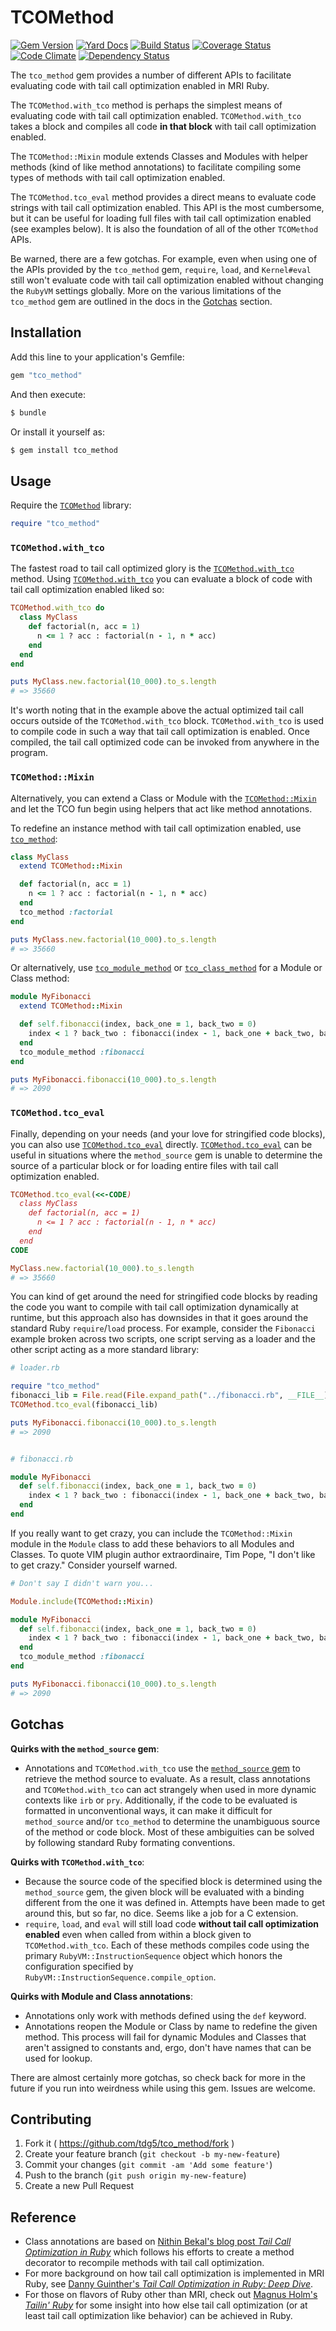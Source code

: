 # TCOMethod
[![Gem Version](https://badge.fury.io/rb/tco_method.svg)](http://badge.fury.io/rb/tco_method)
[![Yard Docs](http://img.shields.io/badge/yard-docs-blue.svg)](http://www.rubydoc.info/gems/tco_method)
[![Build Status](https://travis-ci.org/tdg5/tco_method.svg)](https://travis-ci.org/tdg5/tco_method)
[![Coverage Status](https://coveralls.io/repos/tdg5/tco_method/badge.svg)](https://coveralls.io/r/tdg5/tco_method)
[![Code Climate](https://codeclimate.com/github/tdg5/tco_method/badges/gpa.svg)](https://codeclimate.com/github/tdg5/tco_method)
[![Dependency Status](https://gemnasium.com/tdg5/tco_method.svg)](https://gemnasium.com/tdg5/tco_method)

The `tco_method` gem provides a number of different APIs to facilitate
evaluating code with tail call optimization enabled in MRI Ruby.

The `TCOMethod.with_tco` method is perhaps the simplest means of evaluating code
with tail call optimization enabled. `TCOMethod.with_tco` takes a block and
compiles all code **in that block** with tail call optimization enabled.

The `TCOMethod::Mixin` module extends Classes and Modules with helper methods
(kind of like method annotations) to facilitate compiling some types of methods
with tail call optimization enabled.

The `TCOMethod.tco_eval` method provides a direct means to evaluate code strings
with tail call optimization enabled. This API is the most cumbersome, but it can
be useful for loading full files with tail call optimization enabled (see
examples below). It is also the foundation of all of the other `TCOMethod` APIs.

Be warned, there are a few gotchas. For example, even when using one of the APIs
provided by the `tco_method` gem, `require`, `load`, and `Kernel#eval` still
won't evaluate code with tail call optimization enabled without changing the
`RubyVM` settings globally.  More on the various limitations of the `tco_method`
gem are outlined in the docs in the
[Gotchas](http://www.rubydoc.info/gems/tco_method/file/README.md#Gotchas)
section.

## Installation

Add this line to your application's Gemfile:

```ruby
gem "tco_method"
```

And then execute:

```bash
$ bundle
```

Or install it yourself as:

```bash
$ gem install tco_method
```

## Usage

Require the [`TCOMethod`](http://www.rubydoc.info/gems/tco_method/TCOMethod)
library:

```ruby
require "tco_method"
```

### `TCOMethod.with_tco`

The fastest road to tail call optimized glory is the
[`TCOMethod.with_tco`](http://www.rubydoc.info/gems/tco_method/TCOMethod#with_tco-class_method)
method. Using
[`TCOMethod.with_tco`](http://www.rubydoc.info/gems/tco_method/TCOMethod#with_tco-class_method)
you can evaluate a block of code with tail call optimization enabled liked so:

```ruby
TCOMethod.with_tco do
  class MyClass
    def factorial(n, acc = 1)
      n <= 1 ? acc : factorial(n - 1, n * acc)
    end
  end
end

puts MyClass.new.factorial(10_000).to_s.length
# => 35660
```

It's worth noting that in the example above the actual optimized tail call
occurs outside of the `TCOMethod.with_tco` block. `TCOMethod.with_tco` is used
to compile code in such a way that tail call optimization is enabled. Once
compiled, the tail call optimized code can be invoked from anywhere in the
program.

### `TCOMethod::Mixin`

Alternatively, you can extend a Class or Module with the
[`TCOMethod::Mixin`](http://www.rubydoc.info/gems/tco_method/TCOMethod/Mixin)
and let the TCO fun begin using helpers that act like method annotations.

To redefine an instance method with tail call optimization enabled, use
[`tco_method`](http://www.rubydoc.info/gems/tco_method/TCOMethod/Mixin:tco_method):

```ruby
class MyClass
  extend TCOMethod::Mixin

  def factorial(n, acc = 1)
    n <= 1 ? acc : factorial(n - 1, n * acc)
  end
  tco_method :factorial
end

puts MyClass.new.factorial(10_000).to_s.length
# => 35660
```

Or alternatively, use [`tco_module_method`](http://www.rubydoc.info/gems/tco_method/TCOMethod/Mixin:tco_module_method)
or [`tco_class_method`](http://www.rubydoc.info/gems/tco_method/TCOMethod/Mixin:tco_module_method)
for a Module or Class method:

```ruby
module MyFibonacci
  extend TCOMethod::Mixin

  def self.fibonacci(index, back_one = 1, back_two = 0)
    index < 1 ? back_two : fibonacci(index - 1, back_one + back_two, back_one)
  end
  tco_module_method :fibonacci
end

puts MyFibonacci.fibonacci(10_000).to_s.length
# => 2090
```

### `TCOMethod.tco_eval`

Finally, depending on your needs (and your love for stringified code blocks),
you can also use
[`TCOMethod.tco_eval`](http://www.rubydoc.info/gems/tco_method/TCOMethod/Mixin:tco_eval)
directly.
[`TCOMethod.tco_eval`](http://www.rubydoc.info/gems/tco_method/TCOMethod/Mixin:tco_eval)
can be useful in situations where the `method_source` gem is unable to determine
the source of a particular block or for loading entire files with tail call
optimization enabled.

```ruby
TCOMethod.tco_eval(<<-CODE)
  class MyClass
    def factorial(n, acc = 1)
      n <= 1 ? acc : factorial(n - 1, n * acc)
    end
  end
CODE

MyClass.new.factorial(10_000).to_s.length
# => 35660
```

You can kind of get around the need for stringified code blocks by reading the
code you want to compile with tail call optimization dynamically at runtime, but
this approach also has downsides in that it goes around the standard Ruby
`require`/`load` process. For example, consider the `Fibonacci` example broken across
two scripts, one script serving as a loader and the other script acting as a
more standard library:

```ruby
# loader.rb

require "tco_method"
fibonacci_lib = File.read(File.expand_path("../fibonacci.rb", __FILE__))
TCOMethod.tco_eval(fibonacci_lib)

puts MyFibonacci.fibonacci(10_000).to_s.length
# => 2090


# fibonacci.rb

module MyFibonacci
  def self.fibonacci(index, back_one = 1, back_two = 0)
    index < 1 ? back_two : fibonacci(index - 1, back_one + back_two, back_one)
  end
end
```

If you really want to get crazy, you can include the `TCOMethod::Mixin` module
in the `Module` class to add these behaviors to all Modules and Classes. To quote
VIM plugin author extraordinaire, Tim Pope, "I don't like to get crazy." Consider
yourself warned.

```ruby
# Don't say I didn't warn you...

Module.include(TCOMethod::Mixin)

module MyFibonacci
  def self.fibonacci(index, back_one = 1, back_two = 0)
    index < 1 ? back_two : fibonacci(index - 1, back_one + back_two, back_one)
  end
  tco_module_method :fibonacci
end

puts MyFibonacci.fibonacci(10_000).to_s.length
# => 2090
```

## Gotchas
**Quirks with the `method_source` gem**:
- Annotations and `TCOMethod.with_tco` use the
  [`method_source` gem](https://github.com/banister/method_source) to retrieve
  the method source to evaluate. As a result, class annotations and
  `TCOMethod.with_tco` can act strangely when used in more dynamic contexts like
  `irb` or `pry`.  Additionally, if the code to be evaluated is formatted in
  unconventional ways, it can make it difficult for `method_source` and/or
  `tco_method` to determine the unambiguous source of the method or code block.
  Most of these ambiguities can be solved by following standard Ruby formating
  conventions.

**Quirks with `TCOMethod.with_tco`**:
- Because the source code of the specified block is determined using the
  `method_source` gem, the given block will be evaluated with a binding
  different from the one it was defined in. Attempts have been made to get around
  this, but so far, no dice. Seems like a job for a C extension.
- `require`, `load`, and `eval` will still load code **without tail call
  optimization enabled** even when called from within a block given to
  `TCOMethod.with_tco`. Each of these methods compiles code using the primary
  `RubyVM::InstructionSequence` object which honors the configuration specified
  by `RubyVM::InstructionSequence.compile_option`.

**Quirks with Module and Class annotations**:
- Annotations only work with methods defined using the `def` keyword.
- Annotations reopen the Module or Class by name to redefine the given method.
  This process will fail for dynamic Modules and Classes that aren't assigned to
  constants and, ergo, don't have names that can be used for lookup.

There are almost certainly more gotchas, so check back for more in the future if
you run into weirdness while using this gem. Issues are welcome.

## Contributing

1. Fork it ( https://github.com/tdg5/tco_method/fork )
2. Create your feature branch (`git checkout -b my-new-feature`)
3. Commit your changes (`git commit -am 'Add some feature'`)
4. Push to the branch (`git push origin my-new-feature`)
5. Create a new Pull Request

## Reference

- Class annotations are based on [Nithin Bekal's blog post *Tail Call
  Optimization in Ruby*](http://nithinbekal.com/posts/ruby-tco/) which follows
  his efforts to create a method decorator to recompile methods with tail call
  optimization.
- For more background on how tail call optimization is implemented in MRI Ruby,
  see [Danny Guinther's *Tail Call Optimization in Ruby: Deep Dive*](http://blog.tdg5.com/tail-call-optimization-ruby-deep-dive/).
- For those on flavors of Ruby other than MRI, check out [Magnus Holm's *Tailin'
  Ruby*](http://timelessrepo.com/tailin-ruby) for some insight into how else
  tail call optimization (or at least tail call optimization like behavior) can
  be achieved in Ruby.
